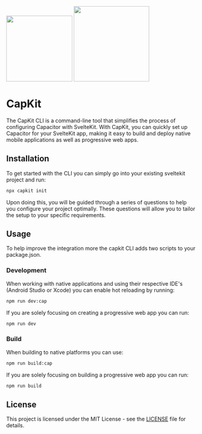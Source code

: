 <img width="175px" src="https://github.com/Hugos68/sveltekit-capacitor/assets/63101006/3b8324ff-f27d-48a3-a74d-f7aabb2f530e" />
<img width="200px" src="https://github.com/Hugos68/sveltekit-capacitor/assets/63101006/e748ecc6-2a2d-4dd5-95c2-4ff4cf8a307b" />

# CapKit

The CapKit CLI is a command-line tool that simplifies the process of configuring Capacitor with SvelteKit. With CapKit, you can quickly set up Capacitor for your SvelteKit app, making it easy to build and deploy native mobile applications as well as progressive web apps.

## Installation

To get started with the CLI you can simply go into your existing sveltekit project and run:

```bash
npx capkit init
```
Upon doing this, you will be guided through a series of questions to help you configure your project optimally. These questions will allow you to tailor the setup to your specific requirements.

## Usage

To help improve the integration more the capkit CLI adds two scripts to your package.json.

### Development

When working with native applications and using their respective IDE's (Android Studio or Xcode) you can enable hot reloading by running:

```bash
npm run dev:cap
```

If you are solely focusing on creating a progressive web app you can run:

```bash
npm run dev
```

### Build

When building to native platforms you can use:

```bash
npm run build:cap
```

If you are solely focusing on building a progressive web app you can run:

```bash
npm run build
```

## License

This project is licensed under the MIT License - see the [LICENSE](LICENSE) file for details.
